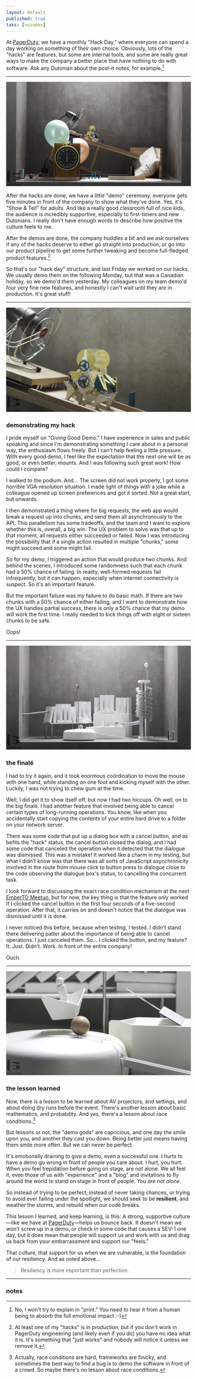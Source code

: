 ```yaml
---
layout: default
published: true
taks: [noindex]
---
```


At [PagerDuty], we have a monthly "Hack Day," where everyone can spend a day working on something of their own choice. Obviously, lots of the "hacks" are features, but some are internal tools, and some are really great ways to make the company a better place that have nothing to do with software. Ask any Dutonian about the post-it notes, for example.[^post-it]

[PagerDuty]: https://www.pagerduty.com/careers/
[^post-it]: No, I won't try to explain in "print." You need to hear it from a human being to absorb the full emotional impact :-)

---

[![Photo by Kevin Megens / Artibite](/assets/images/balloons.jpg)](https://www.flickr.com/photos/artibite/16757272310)

After the hacks are done, we have a little "demo" ceremony, everyone gets five minutes in front of the company to show what they've done. Yes, it's "Show & Tell" for adults. And like a really good classroom full of nice kids, the audience is incredibly supportive, especially to first-timers and new Dutonians. I really don't have enough words to describe how positive the culture feels to me.

After the demos are done, the company huddles a bit and we ask ourselves if any of the hacks deserve to either go straight into production, or go into our product pipeline to get some further tweaking and become full-fledged product features.[^me]

[^me]: At least one of my "hacks" is in production, but if you don't work in PagerDuty engineering (and likely even if you do) you have no idea what it is. It's something that "just works" and nobody will notice it unless we remove it.

So that's our "hack day" structure, and last Friday we worked on our hacks. We usually demo them on the following Monday, but that was a Canadian holiday, so we demo'd them yesterday. My colleagues on my team demo'd four very fine new features, and honestly I can't wait until they are in production. It's great stuff!

---

[![Photo by Kevin Megens / Artibite](/assets/images/windy.jpg)](https://www.flickr.com/photos/artibite/16943739191)

### demonstrating my hack

I pride myself on "Giving Good Demo." I have experience in sales and public speaking and since I'm demonstrating something I care about in a personal way, the enthusiasm flows freely. But I can't help feeling a little pressure. With every good demo, I feel like the expectation that the next one will be as good, or even better, mounts. And I was following such great work! How could I compare?

I walked to the podium. And... The screen did not work properly, I got some horrible VGA-resolution situation. I made light of things with a joke while a colleague opened up screen preferences and got it sorted. Not a great start, but onwards.

I then demonstrated a thing where for big requests, the web app would break a request up into chunks, and send them all asynchronously to the API. This parallelism has some tradeoffs, and the team and I want to explore whether this is, overall, a big win. The UX problem to solve was that up to that moment, all requests either succeeded or failed. Now I was introducing the possibility that if a single action resulted in multiple "chunks," some might succeed and some might fail.

So for my demo, I triggered an action that would produce two chunks. And behind the scenes, I introduced some randomness such that each chunk had a 50% chance of failing. In reality, well-formed requests fail infrequently, but it can happen, especially when internet connectivity is suspect. So it's an important feature.

But the important failure was my failure to do basic math. If there are two chunks with a 50% chance of either failing, and I want to demonstrate how the UX handles partial success, there is only a 50% chance that my demo will work the first time. I really needed to kick things off with eight or sixteen chunks to be safe.

Oops!

---

[![Photo by Kevin Megens / Artibite](/assets/images/books.jpg)](https://www.flickr.com/photos/artibite/16918772026)

### the finalé

I had to try it again, and it took enormous coördination to move the mouse with one hand, while standing on one foot and kicking myself with the other. Luckily, I was not trying to chew gum at the time.

Well, I did get it to show itself off, but now I had two hiccups. Oh well, on to the big finale. I had another feature that involved being able to cancel certain types of long-running operations. You know, like when you accidentally start copying the contents of your entire hard drive to a folder on your network server.

There was some code that put up a dialog box with a cancel button, and as befits the "hack" status, the cancel button closed the dialog, and I had some code that canceled the operation when it detected that the dialogue was dismissed. This was a mistake! It worked like a charm in my testing, but what I didn't know was that there was all sorts of JavaScript asynchronicity involved in the route from mouse click to button press to dialogue close to the code observing the dialogue box's status, to cancelling the concurrent task.

I look forward to discussing the exact race condition mechanism at the next [EmberTO Meetup], but for now, the key thing is that the feature only worked if I clicked the cancel button in the first four seconds of a five-second operation. After that, it carries on and doesn't notice that the dialogue was dismissed until it is done.

[EmberTO Meetup]: https://www.meetup.com/Toronto-Ember-JS-Meetup/

I never noticed this before, because when testing, I tested. I didn't stand there delivering patter about the importance of being able to cancel operations. I just canceled them. So... I clicked the button, and my feature? It. Just. Didn't. Work. In front of the entire company!

Ouch.

---

[![Photo by Kevin Megens / Artibite](/assets/images/nudge.jpg)](https://www.flickr.com/photos/artibite/16943393862)

### the lesson learned

Now, there is a lesson to be learned about AV projectors, and settings, and about doing dry runs before the event. There's another lesson about basic mathematics, and probability. And yes, there's a lesson about race conditions.[^race]

[^race]: Actually, race conditions are hard, frameworks are finicky, and sometimes the best way to find a bug is to demo the software in front of a crowd. So maybe there's no lesson about race conditions.

But lessons or not, the "demo gods" are capricious, and one day the smile upon you, and another they cast you down. Being better just means having them smile more often. But we can never be perfect.

It's emotionally draining to give a demo, even a successful one. I hurts to have a demo go wrong in front of people you care about. I hurt, you hurt. When you feel trepidation before going on stage, are not alone. We all feel it, even those of us with "experience" and a "blog" and invitations to fly around the world to stand on stage in front of people. *You are not alone.*

So instead of trying to be perfect, instead of never taking chances, or trying to avoid ever failing under the spotlight, we should seek to be **resilient**, and weather the storms, and rebuild when our code breaks.

This lesson I learned, and keep learning, is this: A strong, supportive culture—like we have at [PagerDuty]—helps us bounce back. It doesn't mean we won't screw up in a demo, or check in some code that causes a SEV-1 one day, but it does mean that people will support us and work with us and drag us back from your embarrassment and support our "feels."

That culture, that support for us when we are vulnerable, is the foundation of our resiliency. And as noted above...

> Resiliency is more important than perfection.

---

### notes
